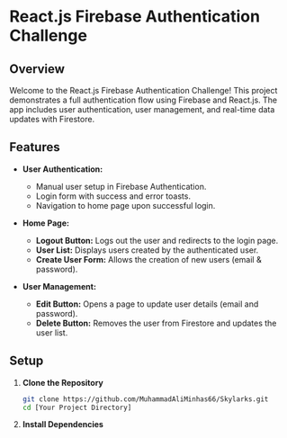 # **React.js Firebase Authentication Challenge**

## **Overview**

Welcome to the React.js Firebase Authentication Challenge! This project demonstrates a full authentication flow using Firebase and React.js. The app includes user authentication, user management, and real-time data updates with Firestore.

## **Features**

- **User Authentication:**
  - Manual user setup in Firebase Authentication.
  - Login form with success and error toasts.
  - Navigation to home page upon successful login.

- **Home Page:**
  - **Logout Button:** Logs out the user and redirects to the login page.
  - **User List:** Displays users created by the authenticated user.
  - **Create User Form:** Allows the creation of new users (email & password).

- **User Management:**
  - **Edit Button:** Opens a page to update user details (email and password).
  - **Delete Button:** Removes the user from Firestore and updates the user list.

## **Setup**

1. **Clone the Repository**

   ```bash
   git clone https://github.com/MuhammadAliMinhas66/Skylarks.git
   cd [Your Project Directory]

2. **Install Dependencies**
   ```npm install
